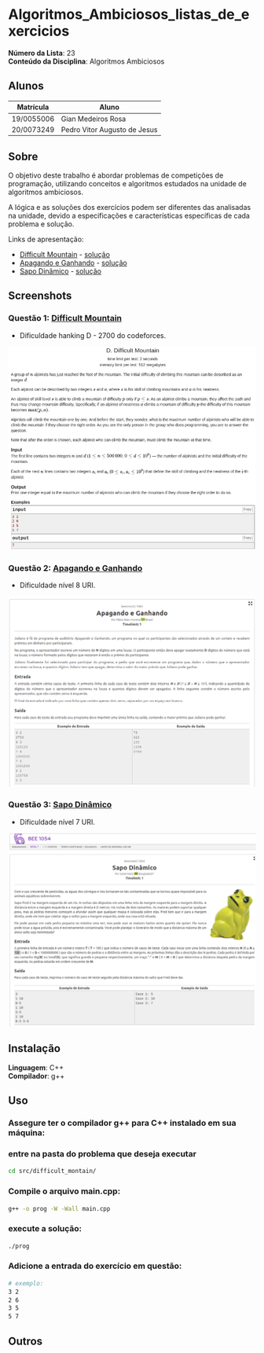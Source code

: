 # Algoritmos_Ambiciosos_listas_de_exercicios

**Número da Lista**: 23<br>
**Conteúdo da Disciplina**: Algoritmos Ambiciosos<br>

## Alunos
|Matrícula | Aluno |
| -- | -- |
| 19/0055006  |  Gian Medeiros Rosa |
| 20/0073249  |  Pedro Vitor Augusto de Jesus |

## Sobre 
O objetivo deste trabalho é abordar problemas de competições de programação, utilizando conceitos e algoritmos estudados na unidade de algoritmos ambiciosos.

<p>A lógica e as soluções dos exercícios podem ser diferentes das analisadas na unidade, devido a especificações e características específicas de cada problema e solução.


Links de apresentação: 

- [Difficult Mountain](https://codeforces.com/problemset/problem/1601/D) - [solução](https://youtu.be/XGthOmk4ibo)
- [Apagando e Ganhando](https://judge.beecrowd.com/pt/problems/view/1084) - [solução](https://youtu.be/31x_1Ptv8ns)
- [Sapo Dinâmico](https://judge.beecrowd.com/pt/problems/view/1054) - [solução](https://youtu.be/LuJ8YllnVtQ)

<!-- <iframe width="560" height="315" src="files/videos/apresentacao.mp4" frameborder="0" allow="accelerometer; autoplay; clipboard-write; encrypted-media; gyroscope; picture-in-picture" allowfullscreen></iframe> -->

## Screenshots

### Questão 1: [Difficult Mountain](https://codeforces.com/problemset/problem/1601/D)
- Dificuldade hanking D - 2700 do codeforces.

![Difficult Mountain](imgs/difficult_mountain.png)

### Questão 2: [Apagando e Ganhando](https://judge.beecrowd.com/pt/problems/view/1084)
- Dificuldade nível 8 URI.

![Apagando e Ganhando](imgs/apagando_e_ganhando.png)

### Questão 3: [Sapo Dinâmico](https://judge.beecrowd.com/pt/problems/view/1054)
- Dificuldade nível 7 URI.

![Sapo Dinâmico](imgs/sapo_dinamico.png)

## Instalação 
**Linguagem**: C++<br>
**Compilador**: g++<br>

## Uso 

### Assegure ter o compilador g++ para C++ instalado em sua máquina:

### entre na pasta do problema que deseja executar
```bash
cd src/difficult_montain/
```

### Compile o arquivo main.cpp:
```bash
g++ -o prog -W -Wall main.cpp
```

### execute a solução:
```bash
./prog
```

### Adicione a entrada do exercício em questão:
```bash
# exemplo:
3 2
2 6
3 5
5 7
```

## Outros


